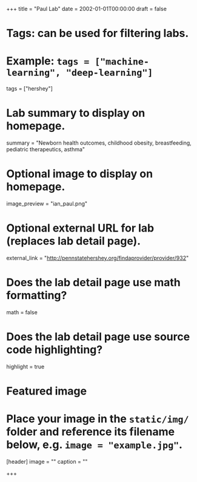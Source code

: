 +++
title = "Paul Lab"
date = 2002-01-01T00:00:00
draft = false

# Tags: can be used for filtering labs.
# Example: `tags = ["machine-learning", "deep-learning"]`
tags = ["hershey"]

# Lab summary to display on homepage.
summary = "Newborn health outcomes, childhood obesity, breastfeeding, pediatric therapeutics, asthma"

# Optional image to display on homepage.
image_preview = "ian_paul.png"

# Optional external URL for lab (replaces lab detail page).
external_link = "http://pennstatehershey.org/findaprovider/provider/932"

# Does the lab detail page use math formatting?
math = false

# Does the lab detail page use source code highlighting?
highlight = true

# Featured image
# Place your image in the `static/img/` folder and reference its filename below, e.g. `image = "example.jpg"`.
[header]
image = ""
caption = ""

+++
